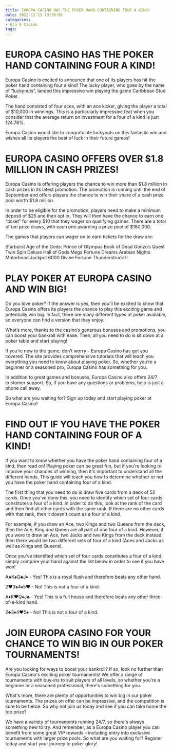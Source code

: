 ```yaml
---
title: EUROPA CASINO HAS THE POKER HAND CONTAINING FOUR A KIND!
date: 2022-12-13 13:36:02
categories:
- Gta 5 Casino
tags:
---
```



#  EUROPA CASINO HAS THE POKER HAND CONTAINING FOUR A KIND!

Europa Casino is excited to announce that one of its players has hit the poker hand containing four a kind! The lucky player, who goes by the name of “luckynuts”, landed this impressive win playing the game Caribbean Stud Poker.

The hand consisted of four aces, with an ace kicker, giving the player a total of $10,000 in winnings. This is a particularly impressive feat when you consider that the average return on investment for a four of a kind is just 124.76%.

Europa Casino would like to congratulate luckynuts on this fantastic win and wishes all its players the best of luck in their future games!

#  EUROPA CASINO OFFERS OVER $1.8 MILLION IN CASH PRIZES!

Europa Casino is offering players the chance to win more than $1.8 million in cash prizes in its latest promotion. The promotion is running until the end of September and offers players the chance to win their share of a cash prize pool worth $1.8 million.

In order to be eligible for the promotion, players need to make a minimum deposit of $25 and then opt in. They will then have the chance to earn one “ticket” for every $10 that they wager on qualifying games. There are a total of ten prize draws, with each one awarding a prize pool of $180,000.

The games that players can wager on to earn tickets for the draw are:

Starburst 
Age of the Gods: Prince of Olympus 
Book of Dead 
 Gonzo’s Quest 
Twin Spin Deluxe 
Hall of Gods 
Mega Fortune Dreams 
Arabian Nights 
Motorhead 
Jackpot 6000 
Divine Fortune
Thunderstruck II.

#  PLAY POKER AT EUROPA CASINO AND WIN BIG!

Do you love poker? If the answer is yes, then you’ll be excited to know that Europa Casino offers its players the chance to play this exciting game and potentially win big. In fact, there are many different types of poker available, so everyone can find a version that they enjoy.

What’s more, thanks to the casino’s generous bonuses and promotions, you can boost your bankroll with ease. Then, all you need to do is sit down at a poker table and start playing!

If you’re new to the game, don’t worry – Europa Casino has got you covered. The site provides comprehensive tutorials that will teach you everything you need to know about playing poker. So, whether you’re a beginner or a seasoned pro, Europa Casino has something for you.

In addition to great games and bonuses, Europa Casino also offers 24/7 customer support. So, if you have any questions or problems, help is just a phone call away.

So what are you waiting for? Sign up today and start playing poker at Europa Casino!

#  FIND OUT IF YOU HAVE THE POKER HAND CONTAINING FOUR OF A KIND!

If you want to know whether you have the poker hand containing four of a kind, then read on! Playing poker can be great fun, but if you're looking to improve your chances of winning, then it's important to understand all the different hands. This guide will teach you how to determine whether or not you have the poker hand containing four of a kind.

The first thing that you need to do is draw five cards from a deck of 52 cards. Once you've done this, you need to identify which set of four cards constitutes a four of a kind. In order to do this, look at the rank of the card and then find all other cards with the same rank. If there are no other cards with that rank, then it doesn't count as a four of a kind.

For example, if you draw an Ace, two Kings and two Queens from the deck, then the Ace, King and Queen are all part of one four of a kind. However, if you were to draw an Ace, two Jacks and two Kings from the deck instead, then there would be two different sets of four of a kind (Aces and Jacks as well as Kings and Queens).

Once you've identified which set of four cards constitutes a four of a kind, simply compare your hand against the list below in order to see if you have won!

A♣️K♠️Q♣️J♦ - Yes! This is a royal flush and therefore beats any other hand.

2♥️3♠️4♦️5♥ - No! This is not a four of a kind.

A♦️K♥️Q♦️J♣ - Yes! This is a full house and therefore beats any other three-of-a-kind hand.

2♣️3♦️4♥️5♠ - No! This is not a four of a kind.

#  JOIN EUROPA CASINO FOR YOUR CHANCE TO WIN BIG IN OUR POKER TOURNAMENTS!

Are you looking for ways to boost your bankroll? If so, look no further than Europa Casino's exciting poker tournaments! We offer a range of tournaments with buy-ins to suit players of all levels, so whether you're a beginner or a seasoned professional, there's something for you.

What's more, there are plenty of opportunities to win big in our poker tournaments. The prizes on offer can be impressive, and the competition is sure to be fierce. So why not join us today and see if you can take home the top prize?

We have a variety of tournaments running 24/7, so there's always something new to try. And remember, as a Europa Casino player you can benefit from some great VIP rewards – including entry into exclusive tournaments with larger prize pools. So what are you waiting for? Register today and start your journey to poker glory!